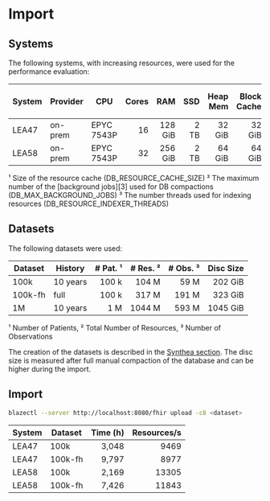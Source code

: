 # Import

## Systems

The following systems, with increasing resources, were used for the performance evaluation:

| System | Provider | CPU        | Cores |     RAM |  SSD | Heap Mem | Block Cache | Resource Cache ¹ | Background Jobs ² | Indexer Threads ³ |
|--------|----------|------------|------:|--------:|-----:|---------:|------------:|-----------------:|------------------:|------------------:|
| LEA47  | on-prem  | EPYC 7543P |    16 | 128 GiB | 2 TB |   32 GiB |      32 GiB |             10 M |                 8 |                16 | 
| LEA58  | on-prem  | EPYC 7543P |    32 | 256 GiB | 2 TB |   64 GiB |      64 GiB |             20 M |                16 |                32 | 

¹ Size of the resource cache (DB_RESOURCE_CACHE_SIZE)
² The maximum number of the [background jobs][3] used for DB compactions (DB_MAX_BACKGROUND_JOBS)
³ The number threads used for indexing resources (DB_RESOURCE_INDEXER_THREADS)

## Datasets

The following datasets were used:

| Dataset | History  | # Pat. ¹ | # Res. ² | # Obs. ³ | Disc Size |
|---------|----------|---------:|---------:|---------:|----------:|
| 100k    | 10 years |    100 k |    104 M |     59 M |   202 GiB |
| 100k-fh | full     |    100 k |    317 M |    191 M |   323 GiB |
| 1M      | 10 years |      1 M |   1044 M |    593 M |  1045 GiB |

¹ Number of Patients, ² Total Number of Resources, ³ Number of Observations

The creation of the datasets is described in the [Synthea section](./synthea/README.md). The disc size is measured after full manual compaction of the database and can be higher during the import.

## Import

```sh
blazectl --server http://localhost:8080/fhir upload -c8 <dataset>
```

| System | Dataset | Time (h) | Resources/s |
|--------|---------|---------:|------------:|
| LEA47  | 100k    |    3,048 |        9469 |
| LEA47  | 100k-fh |    9,797 |        8977 |
| LEA58  | 100k    |    2,169 |       13305 |
| LEA58  | 100k-fh |    7,426 |       11843 |
